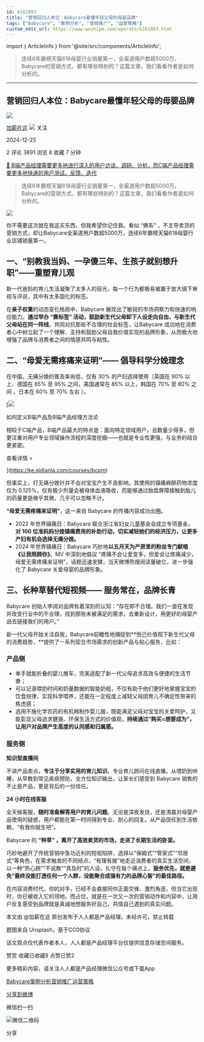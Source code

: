 ```yaml
---
id: 6161893
title: "营销回归人本位：Babycare最懂年轻父母的母婴品牌"
tags: ["Babycare", "案例分析", "营销推广", "运营策略"]
custom_edit_url: https://www.woshipm.com/operate/6161893.html
---
```

import { ArticleInfo } from '@site/src/components/ArticleInfo';

<ArticleInfo
    author="加薪在这"
    authorLink="https://www.woshipm.com/u/1073708"
    published="2024-12-25"
    views={3891}
    comments={2}
    collects={8}
/>

> 连续6年霸榜天猫618母婴行业销量第一，全渠道用户数超5000万，Babycare的营销方式，都有哪些特别的？这篇文章，我们看看作者是如何分析的。

---

## 营销回归人本位：Babycare最懂年轻父母的母婴品牌

[![](https://static.woshipm.com/pmapp_avatar_20250217142505_6053.jpeg?imageView2/1/w/72/h/72/q/100)](https://www.woshipm.com/u/1073708)

[加薪在这](https://www.woshipm.com/u/1073708) ![](https://static.woshipm.com/tag/1101_1@2x.png) 关注

2024-12-25

2 评论 3891 浏览 8 收藏 7 分钟

[🔗 B端产品经理需要更多地进行深入的用户访谈、调研、分析，而C端产品经理需要更多地快速的用户测试、反馈、迭代](https://ke.qidianla.com/courses/bcpm)

> 连续6年霸榜天猫618母婴行业销量第一，全渠道用户数超5000万，Babycare的营销方式，都有哪些特别的？这篇文章，我们看看作者是如何分析的。

![](https://image.woshipm.com/2023/04/13/a613f442-d9eb-11ed-a6e8-00163e0b5ff3.jpg)

你不需要这次就在我这买东西，但我希望你记住我。看似 “佛系” ，不主导卖货的营销方式，却让Babycare全渠道用户数超5000万，连续6年霸榜天猫618母婴行业店铺销量第一。

## 一、“别教我当妈、一孕傻三年、生孩子就别想升职”——重塑育儿观

新一代爸妈的育儿生活凝聚了太多人的目光，每一个行为都极易被置于放大镜下审视与评说，其中有太多固化的标签。

在**亲子权重**的动态变化格局中，Babycare 展现出了敏锐的市场洞察力和快速的响应能力。**通过举办 “撕标签” 活动，鼓励新生代父母卸下人设走向自由，与新生代父母站在同一阵线**，共同对抗那些不合理的社会标签，让Babycare 成功地在消费者心中树立起了一个理解、支持和鼓励父母自我价值实现的品牌形象，从而极大地增强了品牌与消费者之间的情感共鸣与粘性。

## 二、“母爱无需疼痛来证明”—— 倡导科学分娩理念

在中国，无痛分娩的普及率尚低，仅有 30% 的产妇选择使用（英国在 90% 以上，德国在 85% 至 95% 之间，美国通常在 85% 以上，韩国在 70% 至 80% 之间 。日本在 60% 至 70% 左右 ）。

[![](https://image.woshipm.com/2023/08/02/72b77e4e-30e3-11ee-88e7-00163e0b5ff3.png)

如何定义B端产品及B端产品经理方法论

相较于C端产品，B端产品最大的特点是：面向特定领域用户，且数量少得多，但更注重对用户专业领域操作流程的深度挖掘——也就是专业性更强，与业务的结合更紧密。

查看详情 >

](https://ke.qidianla.com/courses/bcpm)

但事实上，打无痛分娩针并不会对宝宝产生不良影响。其使用的镇痛麻醉药物浓度仅为 0.125%，仅有极少剂量会被母体血液吸收，而能够通过胎盘屏障接触到胎儿的药量更是微乎其微，几乎可以忽略不计。

**“母爱无需疼痛来证明”**，这一来自 Babycare 的传播内容成功出圈。

*   2022 年世界镇痛日：Babycare 联合浙江省妇女儿童基金会成立专项基金，**对 100 位准妈妈分娩镇痛费用的补助行动，切实减轻她们的经济压力，让更多产妇有机会选择无痛分娩。**
*   2024 年世界镇痛日：Babycare 巧妙地**以五月天为产房里的粉丝专门献唱《让我照顾你》**。MV 中深刻地倡议 “疼痛不会让爱变多，但爱会让疼痛减少，母爱无需疼痛来证明”，话题迅速发酵，当天微博热搜阅读量破亿，进一步强化了 Babycare 关爱母婴的品牌形象。

## 三、长种草替代短视频—— 服务常在，品牌长青

Babycare 创始人李阔对品牌有着深刻的认知：“存在即不合理。我们⼀直在发现并改变⾏业中的不合理，找到那些未被满⾜的需求，去重新设计，⽤更好的⺟婴产品去链接我们的用户。”

新一代父母开始关注自我，Babycare前瞻性地捕捉到**悦己价值观下新生代父母的消费趋势，**提供了一系列契合市场需求的创新产品与贴心服务，比如：

### 产品侧

*   单手就能折叠的婴儿推车，完美适配了新一代父母追求高效与便捷的生活节奏；
*   可以记录喂奶时间和奶量数据的智能奶瓶，不仅有助于他们更好地掌握宝宝的饮食规律，实现科学喂养，还能在一定程度上减轻父母因育儿不确定性带来的焦虑感；
*   选用不施化学农药的有机棉制作婴儿服，既能满足父母对宝宝的关爱呵护，又能彰显父母追求健康、环保生活方式的价值观，**持续通过“购买=想要成为”，让用户对品牌产生高度的认同感和归属感。**

### 服务侧

**知识型直播间**

不讲产品卖点，**专注于分享实用的育儿知识**。专业育儿顾问在线直播，从喂奶到哄睡，从早教到常见疾病预防，全方位知识输出，让家长们感受到 Babycare 销售的不止是产品，更是背后的一份信任。

**24 小时在线客服**

全天候客服，**随时准备解答用户的育儿问题**。无论是深夜发烧，还是清晨对母婴产品使用的疑惑，用户都能在第一时间得到专业、耐心的回复。从产品信任到生活依赖，“有我你就生吧”。

Babycare 的 **“种草” ，离开了高效卖货的市场，走进了长期生活的卧室。**

巧妙地避开了传统营销中急功近利的短视陷阱，选择以“保姆式”“管家式”“邻居式”等角色，在需求触发的不同结点，“有理有据”地走近消费者的真实生活空间，以一种“热心肠”“不说教”“真及时”的人设，扎守在每个痛点上。**服务优先，就是避免“最终没能打透任何一个人群，没能聚合成强有力的品牌心智”的最佳路径。**

在内容消费时代，你的对手，已经不会直接同你正面交锋、激烈角逐，但当它出现时，你已被收入它的领地。而占位，就是在一次又一次的营销动作和内容中，让用户反复感受到品牌就是真诚地想服务好自己，共情自己遇到的真实问题。

本文由 @加薪在这 原创发布于人人都是产品经理。未经许可，禁止转载

题图来自 Unsplash，基于CC0协议

该文观点仅代表作者本人，人人都是产品经理平台仅提供信息存储空间服务。

赞赏 收藏已收藏8 点赞已赞2

更多精彩内容，请关注人人都是产品经理微信公众号或下载App

[Babycare](https://www.woshipm.com/tag/babycare)[案例分析](https://www.woshipm.com/tag/%e6%a1%88%e4%be%8b%e5%88%86%e6%9e%90)[营销推广](https://www.woshipm.com/tag/%e8%90%a5%e9%94%80%e6%8e%a8%e5%b9%bf)[运营策略](https://www.woshipm.com/tag/%e8%bf%90%e8%90%a5%e7%ad%96%e7%95%a5)

[分享到微博](https://service.weibo.com/share/share.php?appkey=2775287854&title=营销回归人本位：Babycare最懂年轻父母的母婴品牌&url=https://www.woshipm.com/operate/6161893.html&pic=https://image.woshipm.com/2023/04/13/a613f442-d9eb-11ed-a6e8-00163e0b5ff3.jpg)

微信扫一扫

![微信二维码](https://api.pwmqr.com/qrcode/create/?url=https://www.woshipm.com/operate/6161893.html)

分享